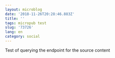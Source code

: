 ```yaml
---
layout: microblog
date: '2018-11-26T20:28:46.883Z'
title: ''
tags: micropub test
slug: '73726'
lang: en
category: social
---
```

Test of querying the endpoint for the source content
